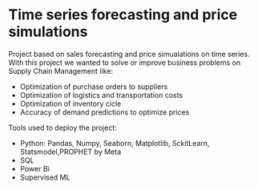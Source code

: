 # Time series forecasting and price simulations
 Project based on sales forecasting and price simualations on time series. With this project we wanted to solve or improve business problems on Supply Chain Management like:
 * Optimization of purchase orders to suppliers
 * Optimization of logistics and transportation costs
 * Optimization of inventory cicle
 * Accuracy of demand predictions to optimize prices

Tools used to deploy the project:
* Python: Pandas, Numpy, Seaborn, Matplotlib, SckitLearn, Statsmodel,PROPHET by Meta
* SQL
* Power Bi
* Supervised ML
